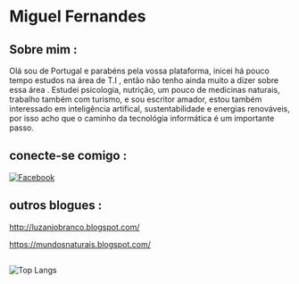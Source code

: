 # Miguel Fernandes

## Sobre mim :
Olá sou de Portugal e parabéns pela vossa plataforma, inicei há pouco tempo estudos na área de T.I ,
então não tenho ainda muito a dizer sobre essa área .
Estudei psicologia, nutrição, um pouco de medicinas naturais, trabalho também com turismo, 
e sou escritor amador, estou também interessado em inteligência artifical, sustentabilidade e energias renováveis, por isso acho que o caminho da tecnológia informática é um importante passo.

## conecte-se comigo :
[![Facebook](https://img.shields.io/badge/Facebook-000?style=for-the-badge&logo=facebook)](https://www.facebook.com/miguel.df.79/)

## outros blogues :
http://luzanjobranco.blogspot.com/

https://mundosnaturais.blogspot.com/


##
![Top Langs](https://github-readme-stats-git-masterrstaa-rickstaa.vercel.app/api/top-langs/?username=MiguelDFM&bg_color=147&border_color=20A7FC&title_color=ABCB7F&text_color=EEE)
